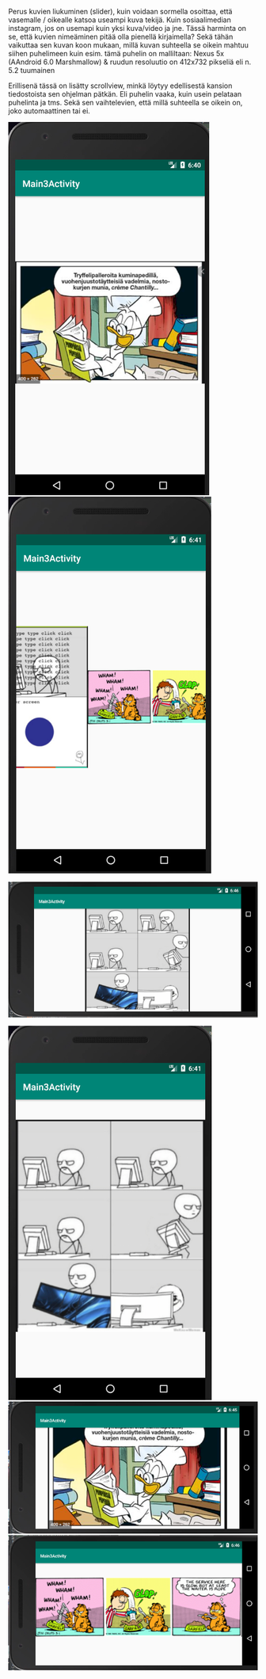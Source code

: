 Perus kuvien liukuminen (slider), kuin voidaan sormella osoittaa, että vasemalle / oikealle katsoa useampi kuva tekijä. 
Kuin sosiaalimedian instagram, jos on usemapi kuin yksi kuva/video ja jne. Tässä harminta on se, että kuvien nimeäminen pitää olla pienellä kirjaimella?
Sekä tähän vaikuttaa sen kuvan koon mukaan, millä kuvan suhteella se oikein mahtuu siihen puhelimeen kuin esim. 
tämä puhelin on malliltaan: Nexus 5x (AAndroid 6.0 Marshmallow) & ruudun resoluutio on 412x732 pikseliä eli n. 5.2 tuumainen

Erillisenä tässä on lisätty scrollview, minkä löytyy edellisestä kansion tiedostoista sen ohjelman pätkän. 
Eli puhelin vaaka, kuin usein pelataan puhelinta ja tms. Sekä sen vaihtelevien, että millä suhteella se oikein on, joko automaattinen tai ei.


![Alt text](images/Slider1.PNG?raw=true "None") ![Alt text](images/Slider2.PNG?raw=true "None")


![Alt text](images/Slider7.PNG?raw=true "None")
<br>

![Alt text](images/Slider3.PNG?raw=true "None")
<br>
![Alt text](images/Slider5.PNG?raw=true "None") ![Alt text](images/Slider6.PNG?raw=true "None")

